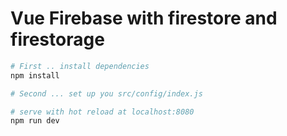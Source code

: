 # Vue Firebase with firestore and firestorage


``` bash
# First .. install dependencies
npm install

# Second ... set up you src/config/index.js

# serve with hot reload at localhost:8080
npm run dev

